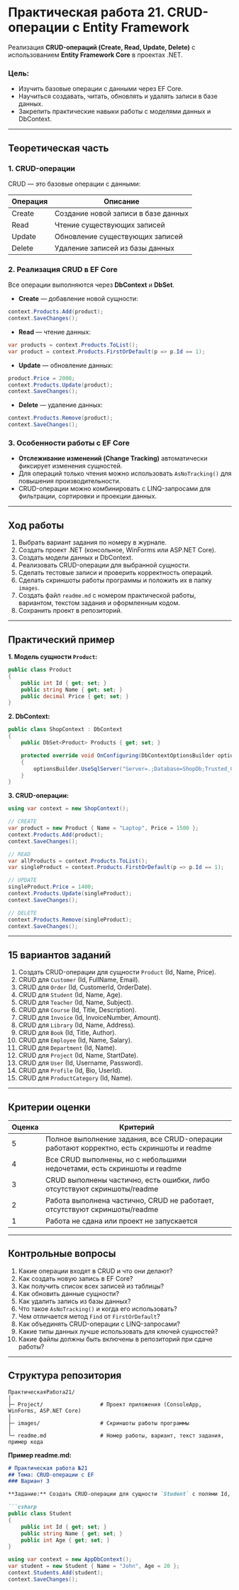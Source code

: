# Практическая работа 21. CRUD-операции с Entity Framework

Реализация **CRUD-операций (Create, Read, Update, Delete)** с использованием **Entity Framework Core** в проектах .NET.

### Цель:

* Изучить базовые операции с данными через EF Core.
* Научиться создавать, читать, обновлять и удалять записи в базе данных.
* Закрепить практические навыки работы с моделями данных и DbContext.

---

## Теоретическая часть

### 1. CRUD-операции

CRUD — это базовые операции с данными:

| Операция | Описание                            |
| -------- | ----------------------------------- |
| Create   | Создание новой записи в базе данных |
| Read     | Чтение существующих записей         |
| Update   | Обновление существующих записей     |
| Delete   | Удаление записей из базы данных     |

### 2. Реализация CRUD в EF Core

Все операции выполняются через **DbContext** и **DbSet<TEntity>**.

* **Create** — добавление новой сущности:

```csharp
context.Products.Add(product);
context.SaveChanges();
```

* **Read** — чтение данных:

```csharp
var products = context.Products.ToList();
var product = context.Products.FirstOrDefault(p => p.Id == 1);
```

* **Update** — обновление данных:

```csharp
product.Price = 2000;
context.Products.Update(product);
context.SaveChanges();
```

* **Delete** — удаление данных:

```csharp
context.Products.Remove(product);
context.SaveChanges();
```

### 3. Особенности работы с EF Core

* **Отслеживание изменений (Change Tracking)** автоматически фиксирует изменения сущностей.
* Для операций только чтения можно использовать `AsNoTracking()` для повышения производительности.
* CRUD-операции можно комбинировать с LINQ-запросами для фильтрации, сортировки и проекции данных.

---

## Ход работы

1. Выбрать вариант задания по номеру в журнале.
2. Создать проект .NET (консольное, WinForms или ASP.NET Core).
3. Создать модели данных и DbContext.
4. Реализовать CRUD-операции для выбранной сущности.
5. Сделать тестовые записи и проверить корректность операций.
6. Сделать скриншоты работы программы и положить их в папку `images`.
7. Создать файл `readme.md` с номером практической работы, вариантом, текстом задания и оформленным кодом.
8. Сохранить проект в репозиторий.

---

## Практический пример

**1. Модель сущности `Product`:**

```csharp
public class Product
{
    public int Id { get; set; }
    public string Name { get; set; }
    public decimal Price { get; set; }
}
```

**2. DbContext:**

```csharp
public class ShopContext : DbContext
{
    public DbSet<Product> Products { get; set; }

    protected override void OnConfiguring(DbContextOptionsBuilder optionsBuilder)
    {
        optionsBuilder.UseSqlServer("Server=.;Database=ShopDb;Trusted_Connection=True;");
    }
}
```

**3. CRUD-операции:**

```csharp
using var context = new ShopContext();

// CREATE
var product = new Product { Name = "Laptop", Price = 1500 };
context.Products.Add(product);
context.SaveChanges();

// READ
var allProducts = context.Products.ToList();
var singleProduct = context.Products.FirstOrDefault(p => p.Id == 1);

// UPDATE
singleProduct.Price = 1400;
context.Products.Update(singleProduct);
context.SaveChanges();

// DELETE
context.Products.Remove(singleProduct);
context.SaveChanges();
```

---

## 15 вариантов заданий

1. Создать CRUD-операции для сущности `Product` (Id, Name, Price).
2. CRUD для `Customer` (Id, FullName, Email).
3. CRUD для `Order` (Id, CustomerId, OrderDate).
4. CRUD для `Student` (Id, Name, Age).
5. CRUD для `Teacher` (Id, Name, Subject).
6. CRUD для `Course` (Id, Title, Description).
7. CRUD для `Invoice` (Id, InvoiceNumber, Amount).
8. CRUD для `Library` (Id, Name, Address).
9. CRUD для `Book` (Id, Title, Author).
10. CRUD для `Employee` (Id, Name, Salary).
11. CRUD для `Department` (Id, Name).
12. CRUD для `Project` (Id, Name, StartDate).
13. CRUD для `User` (Id, Username, Password).
14. CRUD для `Profile` (Id, Bio, UserId).
15. CRUD для `ProductCategory` (Id, Name).

---

## Критерии оценки

| Оценка | Критерий                                                                                 |
| ------ | ---------------------------------------------------------------------------------------- |
| 5      | Полное выполнение задания, все CRUD-операции работают корректно, есть скриншоты и readme |
| 4      | Все CRUD выполнены, но с небольшими недочетами, есть скриншоты и readme                  |
| 3      | CRUD выполнены частично, есть ошибки, либо отсутствуют скриншоты/readme                  |
| 2      | Работа выполнена частично, CRUD не работает, отсутствуют скриншоты/readme                |
| 1      | Работа не сдана или проект не запускается                                                |

---

## Контрольные вопросы

1. Какие операции входят в CRUD и что они делают?
2. Как создать новую запись в EF Core?
3. Как получить список всех записей из таблицы?
4. Как обновить данные сущности?
5. Как удалить запись из базы данных?
6. Что такое `AsNoTracking()` и когда его использовать?
7. Чем отличается метод `Find` от `FirstOrDefault`?
8. Как объединять CRUD-операции с LINQ-запросами?
9. Какие типы данных лучше использовать для ключей сущностей?
10. Какие файлы должны быть включены в репозиторий при сдаче работы?

---

## Структура репозитория

```
ПрактическаяРабота21/
│
├─ Project/                  # Проект приложения (ConsoleApp, WinForms, ASP.NET Core)
│
├─ images/                   # Скриншоты работы программы
│
└─ readme.md                 # Номер работы, вариант, текст задания, пример кода
```

**Пример readme.md:**

````markdown
# Практическая работа №21
## Тема: CRUD-операции с EF
### Вариант 3

**Задание:** Создать CRUD-операции для сущности `Student` с полями Id, Name, Age.

```csharp
public class Student
{
    public int Id { get; set; }
    public string Name { get; set; }
    public int Age { get; set; }
}
````

```csharp
using var context = new AppDbContext();
var student = new Student { Name = "John", Age = 20 };
context.Students.Add(student);
context.SaveChanges();
```

```